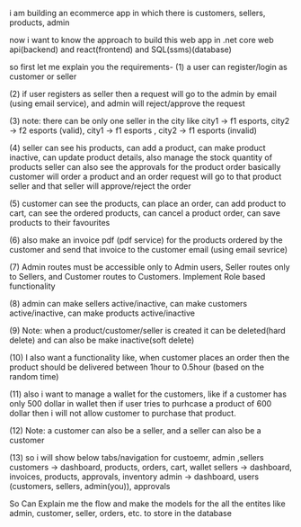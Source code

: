 i am building an ecommerce app in which there is customers, sellers, products, admin

now i want to know the approach to build this web app in .net core web api(backend) and react(frontend) and SQL(ssms)(database)

so first let me explain you the requirements-
(1) a user can register/login as customer or seller

(2) if user registers as seller then a request will go to the admin by email (using email service), and admin will reject/approve the request

(3) note: there can be only one seller in the city like city1 -> f1 esports, city2 -> f2 esports (valid), city1 -> f1 esports , city2 -> f1 esports (invalid)

(4) seller can see his products, can add a product, can make product inactive, can update product details, also manage the stock quantity of products
    seller can also see the approvals for the product order
    basically customer will order a product and an order request will go to that product seller and that seller will approve/reject the order

(5) customer can see the products, can place an order, can add product to cart, can see the ordered products, can cancel a product order, can save products to their favourites

(6) also make an invoice pdf (pdf service) for the products ordered by the customer and send that invoice to the customer email (using email sevrice)

(7) Admin routes must be accessible only to Admin users, Seller routes only to Sellers, and Customer routes to Customers. Implement Role based functionality

(8) admin can make sellers active/inactive, can make customers active/inactive, can make products active/inactive

(9) Note: when a product/customer/seller is created it can be deleted(hard delete) and can also be make inactive(soft delete)

(10) I also want a functionality like, when customer places an order then the product should be delivered between 1hour to 0.5hour (based on the random time)

(11) also i want to manage a wallet for the customers, like if a customer has only 500 dollar in wallet then if user tries to purhcase a product of 600 dollar then i will not  allow customer to purchase that product.

(12) Note: a customer can also be a seller, and a seller can also be a customer

(13) so i will show below tabs/navigation for custoemr, admin ,sellers
     customers -> dashboard, products, orders, cart, wallet
     sellers -> dashboard, invoices, products, approvals, inventory
     admin -> dashboard, users (customers, sellers, admin(you)), approvals 

So Can Explain me the flow and make the models for the all the entites like admin, customer, seller, orders, etc. to store in the database